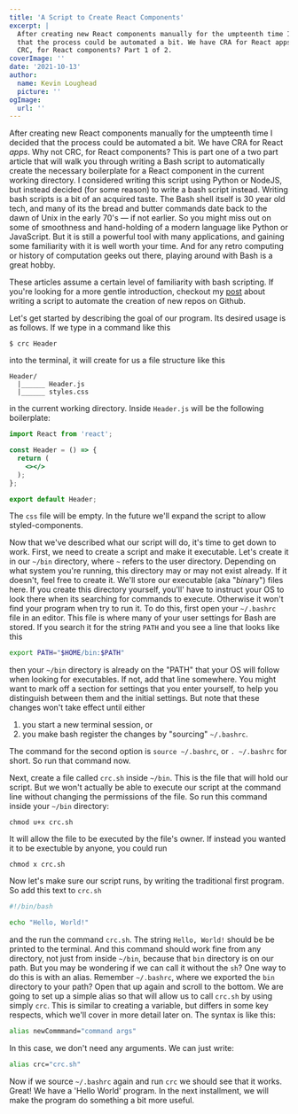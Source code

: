 ```yaml
---
title: 'A Script to Create React Components'
excerpt: | 
  After creating new React components manually for the umpteenth time I decided 
  that the process could be automated a bit. We have CRA for React apps. Why not 
  CRC, for React components? Part 1 of 2.
coverImage: ''
date: '2021-10-13'
author:
  name: Kevin Loughead
  picture: ''
ogImage:
  url: ''
---
```


After creating new React components manually for the umpteenth time I decided 
that the process could be automated a bit. We have CRA for React _apps_. Why not
CRC, for React components? This is part one of a two part article that will walk
you through writing a Bash script to automatically create the necessary 
boilerplate for a React component in the current working directory. I considered
writing this script using Python or NodeJS, but instead decided (for some reason)
to write a bash script instead. Writing bash scripts is a bit of an acquired
taste. The Bash shell itself is 30 year old tech, and many of its the bread and
butter commands date back to the dawn of Unix in the early 70's — if not 
earlier. So you might miss out on some of smoothness and hand-holding of a modern
language like Python or JavaScript. But it is still a powerful tool with many 
applications, and gaining some familiarity with it is well worth your time. And
for any retro computing or history of computation geeks out there, playing 
around with Bash is a great hobby.

These articles assume a certain level of familiarity with bash scripting. If 
you're looking for a more gentle introduction, checkout my [post](/gh-new-repo)
about writing a script to automate the creation of new repos on Github. 

Let's get started by describing the goal of our program. Its desired usage is as
follows. If we type in a command like this

```plain-text
$ crc Header
```

into the terminal, it will create for us a file structure like this

```plain-text 
Header/
  |______ Header.js
  |______ styles.css
```

in the current working directory. Inside `Header.js` will be the following
boilerplate:

```jsx
import React from 'react';

const Header = () => {
  return (
    <></>
  );
};

export default Header;
```

The `css` file will be empty. In the future we'll expand the script to allow styled-components.

Now that we've described what our script will do, it's time to get down to work. First, we need to create a script and make it executable. Let's create it in our `~/bin` directory, where `~` refers to the user directory. Depending on what system you're running, this directory may or may not exist already. If it doesn't, feel free to create it. We'll store our executable (aka "*bin*ary") files here. If you create this directory yourself, you'll' have to instruct your OS to look there when its searching for commands to execute. Otherwise it won't find your program when try to run it. To do this, first open your `~/.bashrc` file in an editor. This file is where many of your user settings for Bash are stored. If you search it for the string `PATH` and you see a line that looks like this

```bash
export PATH="$HOME/bin:$PATH"
```

then your `~/bin` directory is already on the "PATH" that your OS will follow when looking for executables. If not, add that line somewhere. You might want to mark off a section for settings that you enter yourself, to help you distinguish between them and the initial settings. But note that these changes won't take effect until either

1. you start a new terminal session, or
2. you make bash register the changes by "sourcing" `~/.bashrc`.

The command for the second option is `source ~/.bashrc`, or `. ~/.bashrc` for short. So run that command now.

Next, create a file called `crc.sh` inside `~/bin`. This is the file that will hold our script. But we won't actually be able to execute our script at the command line without changing the permissions of the file. So run this command inside your `~/bin` directory:

```plain-text
chmod u+x crc.sh
```

It will allow the file to be executed by the file's owner. If instead you wanted it to be exectuble by anyone, you could run

```plain-text
chmod x crc.sh
```

Now let's make sure our script runs, by writing the traditional first program. So add this text to `crc.sh`

```bash
#!/bin/bash

echo "Hello, World!"
```

and the run the command `crc.sh`. The string `Hello, World!` should be be printed to the terminal. And this command should work fine from any directory, not just from inside `~/bin`, because that `bin` directory is on our path. But you may be wondering if we can call it without the `sh`? One way to do this is with an alias. Remember `~/.bashrc`, where we exported the `bin` directory to your path? Open that up again and scroll to the bottom. We are going to set up a simple alias so that will allow us to call `crc.sh` by using simply `crc`. This is similar to creating a variable, but differs in some key respects, which we'll cover in more detail later on. The syntax is like this:

```bash
alias newCommmand="command args"
```

In this case, we don't need any arguments. We can just write:

```bash
alias crc="crc.sh"
```

Now if we source `~/.bashrc` again and run `crc` we should see that it works. Great! We have a 'Hello World' program. In the next installment, we will make the program do something a bit more useful.
